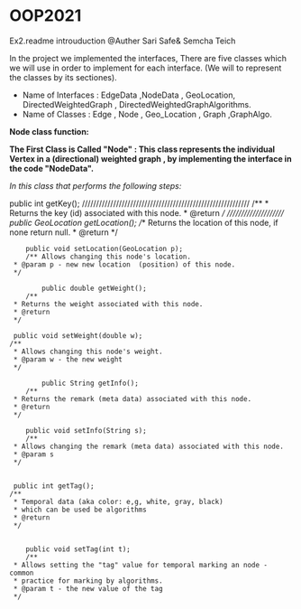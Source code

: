 # OOP2021

Ex2.readme introuduction @Auther Sari Safe& Semcha Teich 

In the project we implemented the interfaces, There are five classes which we will use in order to implement for each interface. 
   (We will to represent  the  classes by its sectiones).

* Name of Interfaces : EdgeData ,NodeData , GeoLocation, DirectedWeightedGraph , DirectedWeightedGraphAlgorithms.
* Name of Classes :    Edge , Node , Geo_Location , Graph ,GraphAlgo.

**Node class function:**

**The First Class is Called "Node" :
 This class represents the individual Vertex in a (directional) weighted graph , by implementing the interface in the code "NodeData".**

 *In this class that performs the following steps:*


public int getKey();
///////////////////////////////////////////////////////////
/**
	 * Returns the key (id) associated with this node.
	 * @return
	 */
  ////////////////////
  public GeoLocation getLocation();
/** Returns the location of this node, if none return null.
	 * @return
	 */
	
		public void setLocation(GeoLocation p); 
	 	/** Allows changing this node's location.
	 * @param p - new new location  (position) of this node.
	 */

	 		public double getWeight();
		/**
	 * Returns the weight associated with this node.
	 * @return
	 */
	
	 public void setWeight(double w);
	/**
	 * Allows changing this node's weight.
	 * @param w - the new weight
	 */
	
	 		public String getInfo();
		/**
	 * Returns the remark (meta data) associated with this node.
	 * @return
	 */
	
	 	public void setInfo(String s);	
		/**
	 * Allows changing the remark (meta data) associated with this node.
	 * @param s
	 */


	 public int getTag();
	/**
	 * Temporal data (aka color: e,g, white, gray, black) 
	 * which can be used be algorithms 
	 * @return
	 */
	 
	
	 	public void setTag(int t);
		/** 
	 * Allows setting the "tag" value for temporal marking an node - common
	 * practice for marking by algorithms.
	 * @param t - the new value of the tag
	 */
	 
